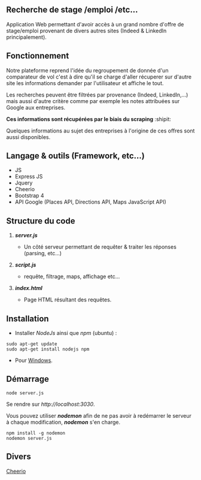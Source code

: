 ## Recherche de stage /emploi /etc...
Application Web permettant d'avoir accès à un grand nombre d'offre de stage/emploi provenant de divers autres sites (Indeed & LinkedIn principalement).

## Fonctionnement
Notre plateforme reprend l'idée du regroupement de donnée d'un comparateur de vol c'est à dire qu'il se charge d'aller récuperer sur d'autre site les informations demander par l'utilisateur et affiche le tout.  

Les recherches peuvent être filtrées par provenance (Indeed, LinkedIn,...) mais aussi d'autre critère comme par exemple les notes attribuées sur Google aux entreprises.  

**Ces informations sont récupérées par le biais du scraping**  :shipit:

Quelques informations au sujet des entreprises à l'origine de ces offres sont aussi disponibles.


## Langage & outils (Framework, etc...)
- JS
- Express JS
- Jquery
- Cheerio
- Bootstrap 4
- API Google (Places API, Directions API, Maps JavaScript API)

## Structure du code
1. **_server.js_**
   - Un côté serveur permettant de requêter & traiter les réponses (parsing, etc...)  
   
2. **_script.js_**
   - requête, filtrage, maps, affichage etc...  
   
3. **_index.html_**
   - Page HTML résultant des requêtes.

## Installation
- Installer *NodeJs* ainsi que *npm* (ubuntu) : 
```
sudo apt-get update
sudo apt-get install nodejs npm
```
- Pour [Windows](https://nodejs.org/en/download/).
## Démarrage
```
node server.js
```
Se rendre sur *http://localhost:3030*.  

Vous pouvez utiliser **_nodemon_** afin de ne pas avoir à redémarrer le serveur à chaque modification, **_nodemon_** s'en charge.
```
npm install -g nodemon
nodemon server.js
```

## Divers

[Cheerio](https://github.com/cheeriojs/cheerio)
